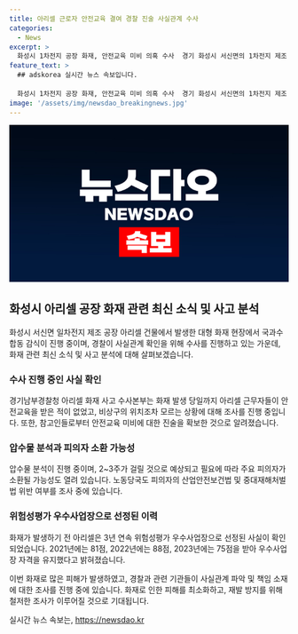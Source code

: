 ```yaml
---
title: 아리셀 근로자 안전교육 결여 경찰 진술 사실관계 수사
categories:
  - News
excerpt: >
  화성시 1차전지 공장 화재, 안전교육 미비 의혹 수사  경기 화성시 서신면의 1차전지 제조 공장인 아리셀 건물에서 발생한 대형 화재로 23명의 사망자가 발생했다. 근로자들은 안전교육을 받은 적이 없고, 비상구 위치조차 모르다고 주장했다. 경찰은 이에 대해 사실관계 확인에 나서며, 화재 당시 상황과 함께 아리셀의 근로 체계, 안전 관리 등을 조사 중이다. 노동당국과 경찰은 피의자 및 회사의 산업안전보건법 및 중대재해처벌법 위반 여부를 조사 중에 있다. 화재 전 우수사업장으로 선정된 아리셀에 대한 관련 문서와 정보를 분석 중인 경찰은 이에 대한 결과가 나올 때까지 2~3주가 소요될 것으로 예상된다.
feature_text: >
  ## adskorea 실시간 뉴스 속보입니다.

  화성시 1차전지 공장 화재, 안전교육 미비 의혹 수사  경기 화성시 서신면의 1차전지 제조 공장인 아리셀 건물에서 발생한 대형 화재로 23명의 사망자가 발생했다. 근로자들은 안전교육을 받은 적이 없고, 비상구 위치조차 모르다고 주장했다. 경찰은 이에 대해 사실관계 확인에 나서며, 화재 당시 상황과 함께 아리셀의 근로 체계, 안전 관리 등을 조사 중이다. 노동당국과 경찰은 피의자 및 회사의 산업안전보건법 및 중대재해처벌법 위반 여부를 조사 중에 있다. 화재 전 우수사업장으로 선정된 아리셀에 대한 관련 문서와 정보를 분석 중인 경찰은 이에 대한 결과가 나올 때까지 2~3주가 소요될 것으로 예상된다.
image: '/assets/img/newsdao_breakingnews.jpg'
---
```


<p><img src="/assets/img/newsdao_breakingnews.jpg" alt="adskorea 속보" /></p>

<h2 data-ke-size="size26">화성시 아리셀 공장 화재 관련 최신 소식 및 사고 분석</h2>

<p data-ke-size="size16">화성시 서신면 일차전지 제조 공장 아리셀 건물에서 발생한 대형 화재 현장에서 국과수 합동 감식이 진행 중이며, 경찰이 사실관계 확인을 위해 수사를 진행하고 있는 가운데, 화재 관련 최신 소식 및 사고 분석에 대해 살펴보겠습니다.</p>

<h3>수사 진행 중인 사실 확인</h3>

<p data-ke-size="size16">경기남부경찰청 아리셀 화재 사고 수사본부는 화재 발생 당일까지 아리셀 근무자들이 안전교육을 받은 적이 없었고, 비상구의 위치조차 모르는 상황에 대해 조사를 진행 중입니다. 또한, 참고인들로부터 안전교육 미비에 대한 진술을 확보한 것으로 알려졌습니다.</p>

<h3>압수물 분석과 피의자 소환 가능성</h3>

<p data-ke-size="size16">압수물 분석이 진행 중이며, 2~3주가 걸릴 것으로 예상되고 필요에 따라 주요 피의자가 소환될 가능성도 열려 있습니다. 노동당국도 피의자의 산업안전보건법 및 중대재해처벌법 위반 여부를 조사 중에 있습니다.</p>

<h3>위험성평가 우수사업장으로 선정된 이력</h3>

<p data-ke-size="size16">화재가 발생하기 전 아리셀은 3년 연속 위험성평가 우수사업장으로 선정된 사실이 확인되었습니다. 2021년에는 81점, 2022년에는 88점, 2023년에는 75점을 받아 우수사업장 자격을 유지했다고 밝혀졌습니다.</p>

<p data-ke-size="size16">이번 화재로 많은 피해가 발생하였고, 경찰과 관련 기관들이 사실관계 파악 및 책임 소재에 대한 조사를 진행 중에 있습니다. 화재로 인한 피해를 최소화하고, 재발 방지를 위해 철저한 조사가 이루어질 것으로 기대됩니다.</p>
실시간 뉴스 속보는, <a href="https://newsdao.kr" rel="dofollow">https://newsdao.kr</a>


